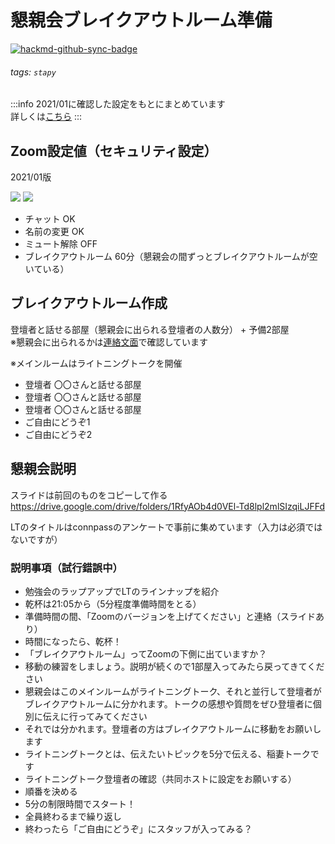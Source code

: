 # 懇親会ブレイクアウトルーム準備

[![hackmd-github-sync-badge](https://hackmd.io/v3DbcpqURGG6o2g5BMF7HA/badge)](https://hackmd.io/v3DbcpqURGG6o2g5BMF7HA)

###### tags: `stapy`

:::info
2021/01に確認した設定をもとにまとめています  
詳しくは[こちら](https://hackmd.io/XEJueSXzSYi9ZUt__dBNig#%E3%83%96%E3%83%AC%E3%82%A4%E3%82%AF%E3%82%A2%E3%82%A6%E3%83%88%E3%83%AB%E3%83%BC%E3%83%A0%E6%BA%96%E5%82%99)
:::

## Zoom設定値（セキュリティ設定）

2021/01版

![](https://i.imgur.com/uCsCt1E.png)
![](https://i.imgur.com/4xFSBQZ.png)

- チャット OK
- 名前の変更 OK
- ミュート解除 OFF
- ブレイクアウトルーム 60分（懇親会の間ずっとブレイクアウトルームが空いている）

## ブレイクアウトルーム作成

登壇者と話せる部屋（懇親会に出られる登壇者の人数分） + 予備2部屋  
※懇親会に出られるかは[連絡文面](https://hackmd.io/umN-GH97RyuDj1YZ_305Hw)で確認しています

※メインルームはライトニングトークを開催

- 登壇者 〇〇さんと話せる部屋
- 登壇者 〇〇さんと話せる部屋
- 登壇者 〇〇さんと話せる部屋
- ご自由にどうぞ1
- ご自由にどうぞ2

## 懇親会説明

スライドは前回のものをコピーして作る  
https://drive.google.com/drive/folders/1RfyAOb4d0VEl-Td8lpl2mlSIzqiLJFFd

LTのタイトルはconnpassのアンケートで事前に集めています（入力は必須ではないですが）

### 説明事項（試行錯誤中）

- 勉強会のラップアップでLTのラインナップを紹介
- 乾杯は21:05から（5分程度準備時間をとる）
- 準備時間の間、「Zoomのバージョンを上げてください」と連絡（スライドあり）
- 時間になったら、乾杯！
- 「ブレイクアウトルーム」ってZoomの下側に出ていますか？
- 移動の練習をしましょう。説明が続くので1部屋入ってみたら戻ってきてください
- 懇親会はこのメインルームがライトニングトーク、それと並行して登壇者がブレイクアウトルームに分かれます。トークの感想や質問をぜひ登壇者に個別に伝えに行ってみてください
- それでは分かれます。登壇者の方はブレイクアウトルームに移動をお願いします
- ライトニングトークとは、伝えたいトピックを5分で伝える、稲妻トークです
- ライトニングトーク登壇者の確認（共同ホストに設定をお願いする）
- 順番を決める
- 5分の制限時間でスタート！
- 全員終わるまで繰り返し
- 終わったら「ご自由にどうぞ」にスタッフが入ってみる？
